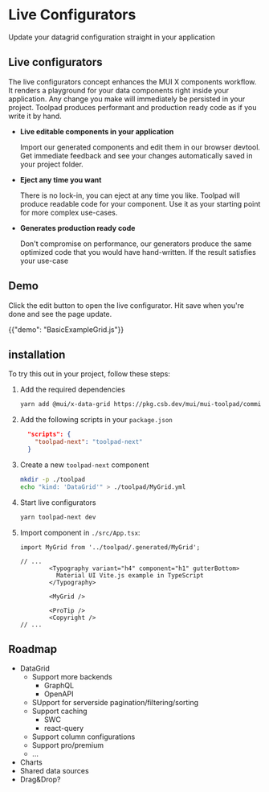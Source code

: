 # Live Configurators

<p class="description">Update your datagrid configuration straight in your application</p>

## Live configurators

The live configurators concept enhances the MUI X components workflow. It renders a playground for your data components right inside your application. Any change you make will immediately be persisted in your project. Toolpad produces performant and production ready code as if you write it by hand.

- **Live editable components in your application**

  Import our generated components and edit them in our browser devtool. Get immediate feedback and see your changes automatically saved in your project folder.

- **Eject any time you want**

  There is no lock-in, you can eject at any time you like. Toolpad will produce readable code for your component. Use it as your starting point for more complex use-cases.

- **Generates production ready code**

  Don't compromise on performance, our generators produce the same optimized code that you would have hand-written. If the result satisfies your use-case

## Demo

Click the edit button to open the live configurator. Hit save when you're done and see the page update.

{{"demo": "BasicExampleGrid.js"}}

## installation

To try this out in your project, follow these steps:

1. Add the required dependencies

   ```bash
   yarn add @mui/x-data-grid https://pkg.csb.dev/mui/mui-toolpad/commit/817b15a5/@mui/toolpad-next
   ```

1. Add the following scripts in your `package.json`

   ```json
     "scripts": {
       "toolpad-next": "toolpad-next"
     }
   ```

1. Create a new `toolpad-next` component

   ```bash
   mkdir -p ./toolpad
   echo "kind: 'DataGrid'" > ./toolpad/MyGrid.yml
   ```

1. Start live configurators

   ```bash
   yarn toolpad-next dev
   ```

1. Import component in `./src/App.tsx`:

   ```tsx
   import MyGrid from '../toolpad/.generated/MyGrid';

   // ...
           <Typography variant="h4" component="h1" gutterBottom>
             Material UI Vite.js example in TypeScript
           </Typography>

           <MyGrid />

           <ProTip />
           <Copyright />
   // ...
   ```

## Roadmap

- DataGrid
  - Support more backends
    - GraphQL
    - OpenAPI
  - SUpport for serverside pagination/filtering/sorting
  - Support caching
    - SWC
    - react-query
  - Support column configurations
  - Support pro/premium
  - ...
- Charts
- Shared data sources
- Drag&Drop?
